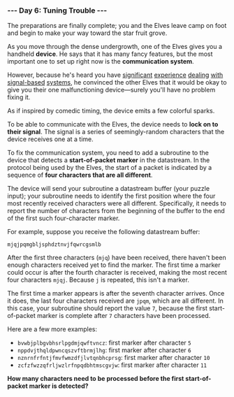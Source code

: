 ### --- Day 6: Tuning Trouble ---

The preparations are finally complete; you and the Elves leave camp on foot 
and begin to make your way toward the star fruit grove.

As you move through the dense undergrowth, one of the Elves gives you a 
handheld **device**. He says that it has many fancy features, but the most 
important one to set up right now is the **communication system**.

However, because he's heard you have [significant](https://adventofcode.com/2016/day/6) [experience](https://adventofcode.com/2016/day/25) [dealing](https://adventofcode.com/2019/day/7) [with](https://adventofcode.com/2019/day/9) 
[signal-based](https://adventofcode.com/2019/day/16) [systems](https://adventofcode.com/2021/day/25), he convinced the other Elves that it would be okay to 
give you their one malfunctioning device—surely you'll have no problem 
fixing it.

As if inspired by comedic timing, the device emits a few colorful sparks.

To be able to communicate with the Elves, the device needs to **lock on to 
their signal**. The signal is a series of seemingly-random characters that 
the device receives one at a time.

To fix the communication system, you need to add a subroutine to the device 
that detects a **start-of-packet marker** in the datastream. In the protocol 
being used by the Elves, the start of a packet is indicated by a sequence 
of **four characters that are all different**.

The device will send your subroutine a datastream buffer (your puzzle 
input); your subroutine needs to identify the first position where the four 
most recently received characters were all different. Specifically, it 
needs to report the number of characters from the beginning of the buffer 
to the end of the first such four-character marker.

For example, suppose you receive the following datastream buffer:
```
mjqjpqmgbljsphdztnvjfqwrcgsmlb
```
After the first three characters (`mjq`) have been received, there haven't 
been enough characters received yet to find the marker. The first time a 
marker could occur is after the fourth character is received, making the 
most recent four characters `mjqj`. Because `j` is repeated, this isn't a 
marker.

The first time a marker appears is after the seventh character arrives. 
Once it does, the last four characters received are `jpqm`, which are all 
different. In this case, your subroutine should report the value `7`, 
because the first start-of-packet marker is complete after `7` characters 
have been processed.

Here are a few more examples:

- `bvwbjplbgvbhsrlpgdmjqwftvncz`: first marker after character `5`
- `nppdvjthqldpwncqszvftbrmjlhg`: first marker after character `6`
- `nznrnfrfntjfmvfwmzdfjlvtqnbhcprsg`: first marker after character `10`
- `zcfzfwzzqfrljwzlrfnpqdbhtmscgvjw`: first marker after character `11`

**How many characters need to be processed before the first start-of-
packet marker is detected?**
